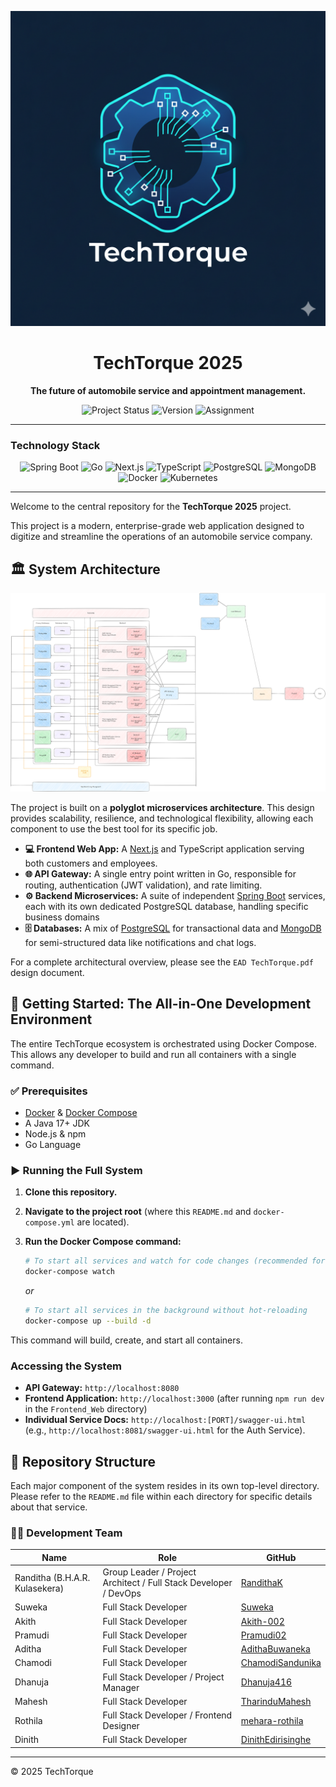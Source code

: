 ![Logo](Logo.png)

<h1 align="center">TechTorque 2025</h1>

<p align="center">
  <strong>The future of automobile service and appointment management.</strong>
</p>

<p align="center">
  <img src="https://img.shields.io/badge/Project%20Status-Active%20Development-success?style=for-the-badge" alt="Project Status"/>
  <img src="https://img.shields.io/badge/Version-v1.0%20(Scaffolded)-blue?style=for-the-badge" alt="Version"/>
  <img src="https://img.shields.io/badge/Assignment-Enterprise%20Application%20Development-lightgrey?style=for-the-badge" alt="Assignment"/>
</p>

---

### Technology Stack

<p align="center">
  <img src="https://img.shields.io/badge/Spring_Boot-6DB33F?style=for-the-badge&logo=spring-boot&logoColor=white" alt="Spring Boot"/>
  <img src="https://img.shields.io/badge/go-%2300ADD8.svg?style=for-the-badge&logo=go&logoColor=white" alt="Go"/>
  <img src="https://img.shields.io/badge/Next-black?style=for-the-badge&logo=next.js&logoColor=white" alt="Next.js"/>
  <img src="https://img.shields.io/badge/TypeScript-3178C6?style=for-the-badge&logo=typescript&logoColor=white" alt="TypeScript"/>
  <img src="https://img.shields.io/badge/PostgreSQL-4169E1?style=for-the-badge&logo=postgresql&logoColor=white" alt="PostgreSQL"/>
  <img src="https://img.shields.io/badge/MongoDB-4EA94B?style=for-the-badge&logo=mongodb&logoColor=white" alt="MongoDB"/>
  <img src="https://img.shields.io/badge/Docker-2496ED?style=for-the-badge&logo=docker&logoColor=white" alt="Docker"/>
  <img src="https://img.shields.io/badge/Kubernetes-326CE5?style=for-the-badge&logo=kubernetes&logoColor=white" alt="Kubernetes"/>
</p>

---

Welcome to the central repository for the **TechTorque 2025** project. 

This project is a modern, enterprise-grade web application designed to digitize and streamline the operations of an automobile service company.

## 🏛️ System Architecture

![Architecture Diagram](Architecture.png)

The project is built on a **polyglot microservices architecture**. This design provides scalability, resilience, and technological flexibility, allowing each component to use the best tool for its specific job.

-   **💻 Frontend Web App:** A [Next.js](https://nextjs.org/) and TypeScript application serving both customers and employees.
-   **🌐 API Gateway:** A single entry point written in Go, responsible for routing, authentication (JWT validation), and rate limiting.
-   **⚙️ Backend Microservices:** A suite of independent [Spring Boot](https://spring.io/projects/spring-boot) services, each with its own dedicated PostgreSQL database, handling specific business domains
-   **🗄️ Databases:** A mix of [PostgreSQL](https://www.postgresql.org/) for transactional data and [MongoDB](https://www.mongodb.com/) for semi-structured data like notifications and chat logs.

For a complete architectural overview, please see the `EAD TechTorque.pdf` design document.

## 🚀 Getting Started: The All-in-One Development Environment

The entire TechTorque ecosystem is orchestrated using Docker Compose. This allows any developer to build and run all containers with a single command.

### ✅ Prerequisites

-   [Docker](https://www.docker.com/get-started) & [Docker Compose](https://docs.docker.com/compose/install/)
-   A Java 17+ JDK
-   Node.js & npm
-   Go Language

### ▶️ Running the Full System

1.  **Clone this repository.**
2.  **Navigate to the project root** (where this `README.md` and `docker-compose.yml` are located).
3.  **Run the Docker Compose command:**

    ```bash
    # To start all services and watch for code changes (recommended for development)
    docker-compose watch
    ```
    *or*
    ```bash
    # To start all services in the background without hot-reloading
    docker-compose up --build -d
    ```
This command will build, create, and start all containers.

###  Accessing the System

-   **API Gateway:** `http://localhost:8080`
-   **Frontend Application:** `http://localhost:3000` (after running `npm run dev` in the `Frontend_Web` directory)
-   **Individual Service Docs:** `http://localhost:[PORT]/swagger-ui.html` (e.g., `http://localhost:8081/swagger-ui.html` for the Auth Service).

## 🧩 Repository Structure

Each major component of the system resides in its own top-level directory. Please refer to the `README.md` file within each directory for specific details about that service.


### 🧑‍💻 Development Team

| Name | Role | GitHub |
|---|---|---|
| Randitha (B.H.A.R. Kulasekera) | Group Leader / Project Architect / Full Stack Developer / DevOps | [RandithaK](https://github.com/RandithaK) |
| Suweka | Full Stack Developer | [Suweka](https://github.com/Suweka) |
| Akith | Full Stack Developer | [Akith-002](https://github.com/Akith-002) |
| Pramudi | Full Stack Developer | [Pramudi02](https://github.com/Pramudi02) |
| Aditha | Full Stack Developer | [AdithaBuwaneka](https://github.com/AdithaBuwaneka) |
| Chamodi | Full Stack Developer | [ChamodiSandunika](https://github.com/ChamodiSandunika) |
| Dhanuja | Full Stack Developer / Project Manager | [Dhanuja416](https://github.com/Dhanuja416) |
| Mahesh | Full Stack Developer | [TharinduMahesh](https://github.com/TharinduMahesh) |
| Rothila | Full Stack Developer / Frontend Designer | [mehara-rothila](https://github.com/mehara-rothila) |
| Dinith | Full Stack Developer | [DinithEdirisinghe](https://github.com/DinithEdirisinghe) |


---
© 2025 TechTorque
